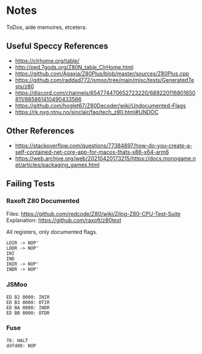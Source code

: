 # Notes

ToDos, aide memoires, etcetera.

## Useful Speccy References

- https://clrhome.org/table/
- http://ped.7gods.org/Z80N_table_ClrHome.html
- https://github.com/Agaxia/Z80Plus/blob/master/sources/Z80Plus.cpp
- https://github.com/raddad772/jsmoo/tree/main/misc/tests/GeneratedTests/z80
- https://discord.com/channels/654774470652723220/689220116801650811/885861410490433566
- https://github.com/hoglet67/Z80Decoder/wiki/Undocumented-Flags
- https://rk.nvg.ntnu.no/sinclair/faq/tech_z80.html#UNDOC

## Other References

- https://stackoverflow.com/questions/77384897/how-do-you-create-a-self-contained-net-core-app-for-macos-thats-x86-x64-arm6
- https://web.archive.org/web/20210420173215/https://docs.monogame.net/articles/packaging_games.html

## Failing Tests

### Raxoft Z80 Documented

Files: https://github.com/redcode/Z80/wiki/Zilog-Z80-CPU-Test-Suite
Explanation: https://github.com/raxoft/z80test

All registers, only documented flags.

```
LDIR -> NOP'
LDDR -> NOP'
INI
IND
INIR -> NOP'
INDR -> NOP'
```

### JSMoo

```
ED B2 0000: INIR
ED B3 0000: OTIR
ED BA 0000: INDR
ED BB 0000: OTDR
```

### Fuse

```
76: HALT
ddfd00: NOP
```